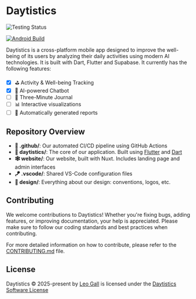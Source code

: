 


# Daytistics

![Testing Status](https://img.shields.io/github/actions/workflow/status/daytistics/daytistics/dev.yml?branch=dev&label=testing)

[![Android Build](https://github.com/leo-gall/daytistics/actions/workflows/build-android.yml/badge.svg)](https://github.com/leo-gall/daytistics/actions/workflows/build-android.yml)


Daytistics is a cross-platform mobile app designed to improve the well-being of its users by analyzing their daily activities using modern AI technologies. It is built with Dart, Flutter and Supabase. It currently has the following features:

- [x] ⛳ Activity & Well-being Tracking
- [x] 🤖 AI-powered Chatbot
- [ ] 📔 Three-Minute Journal
- [ ] 📊 Interactive visualizations
- [ ] 🛞 Automatically generated reports

## Repository Overview

- **🤖 .github/**: Our automated CI/CD pipeline using GitHub Actions
- **🎯 daytistics/**: The core of our application. Built using [Flutter](https://flutter.dev/) and [Dart](https://dart.dev/)
- **🕸️ website/**: Our website, built with Nuxt. Includes landing page and admin interfaces
- **🪁 .vscode/**: Shared VS-Code configuration files
- **🎨 design/**: Everything about our design: conventions, logos, etc.

## Contributing

We welcome contributions to Daytistics! Whether you're fixing bugs, adding features, or improving documentation, your help is appreciated. Please make sure to follow our coding standards and best practices when contributing.

For more detailed information on how to contribute, please refer to the [CONTRIBUTING.md](CONTRIBUTING.md) file.

## License

Daytistics © 2025-present by [Leo Gall](https://lgll.dev) is licensed under the [Daytistics Software License](LICENSE.md)
